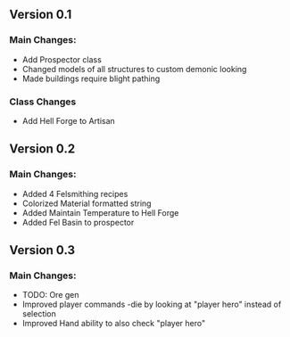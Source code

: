 ## Version 0.1

### Main Changes:
- Add Prospector class
- Changed models of all structures to custom demonic looking
- Made buildings require blight pathing

### Class Changes
- Add Hell Forge to Artisan


## Version 0.2

### Main Changes:
- Added 4 Felsmithing recipes
- Colorized Material formatted string
- Added Maintain Temperature to Hell Forge
- Added Fel Basin to prospector

## Version 0.3

### Main Changes:
- TODO: Ore gen
- Improved player commands -die by looking at "player hero" instead of selection
- Improved Hand ability to also check "player hero"

